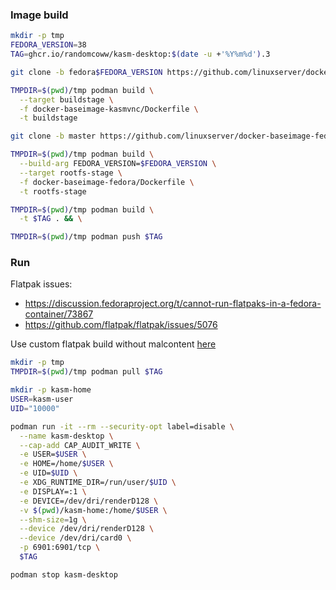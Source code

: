 ### Image build

```bash
mkdir -p tmp
FEDORA_VERSION=38
TAG=ghcr.io/randomcoww/kasm-desktop:$(date -u +'%Y%m%d').3

git clone -b fedora$FEDORA_VERSION https://github.com/linuxserver/docker-baseimage-kasmvnc.git

TMPDIR=$(pwd)/tmp podman build \
  --target buildstage \
  -f docker-baseimage-kasmvnc/Dockerfile \
  -t buildstage

git clone -b master https://github.com/linuxserver/docker-baseimage-fedora.git

TMPDIR=$(pwd)/tmp podman build \
  --build-arg FEDORA_VERSION=$FEDORA_VERSION \
  --target rootfs-stage \
  -f docker-baseimage-fedora/Dockerfile \
  -t rootfs-stage

TMPDIR=$(pwd)/tmp podman build \
  -t $TAG . && \

TMPDIR=$(pwd)/tmp podman push $TAG
```

### Run

Flatpak issues:
- https://discussion.fedoraproject.org/t/cannot-run-flatpaks-in-a-fedora-container/73867
- https://github.com/flatpak/flatpak/issues/5076

Use custom flatpak build without malcontent [here](../flatpak)

```bash
mkdir -p tmp
TMPDIR=$(pwd)/tmp podman pull $TAG

mkdir -p kasm-home
USER=kasm-user
UID="10000"

podman run -it --rm --security-opt label=disable \
  --name kasm-desktop \
  --cap-add CAP_AUDIT_WRITE \
  -e USER=$USER \
  -e HOME=/home/$USER \
  -e UID=$UID \
  -e XDG_RUNTIME_DIR=/run/user/$UID \
  -e DISPLAY=:1 \
  -e DEVICE=/dev/dri/renderD128 \
  -v $(pwd)/kasm-home:/home/$USER \
  --shm-size=1g \
  --device /dev/dri/renderD128 \
  --device /dev/dri/card0 \
  -p 6901:6901/tcp \
  $TAG

podman stop kasm-desktop
```
